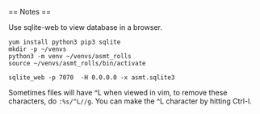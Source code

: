 == Notes ==

Use sqlite-web to view database in a browser.

```
yum install python3 pip3 sqlite
mkdir -p ~/venvs
python3 -m venv ~/venvs/asmt_rolls
source ~/venvs/asmt_rolls/bin/activate

sqlite_web -p 7070  -H 0.0.0.0 -x asmt.sqlite3
```

Sometimes files will have ^L when viewed in vim, to remove these characters,
do `:%s/^L//g`. You can make the ^L character by hitting Ctrl-l.
